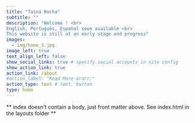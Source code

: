 ```yaml
---
title: "Tainá Rocha"
subtitle: ""
description: "Welcome ! <br>
English, Português, Español soon available <br>
This website is still at an early stage and progress" 
images:
  - img/home_3.jpg
image_left: true
text_align_left: false
show_social_links: true # specify social accounts in site config
show_action_link: true
action_link: /about
#action_label: "Read More &rarr;"
action_type: text # text, button
type: home
---
```


** index doesn't contain a body, just front matter above.
See index.html in the layouts folder **
